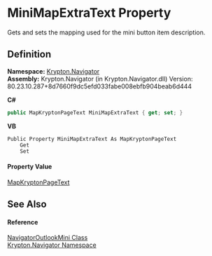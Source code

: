 # MiniMapExtraText Property


Gets and sets the mapping used for the mini button item description.



## Definition
**Namespace:** <a href="a21ac074-d119-3dc6-bd1c-d3a12c0128bc.md">Krypton.Navigator</a>  
**Assembly:** Krypton.Navigator (in Krypton.Navigator.dll) Version: 80.23.10.287+8d7660f9dc5efd033fabe008ebfb904beab6d444

**C#**
``` C#
public MapKryptonPageText MiniMapExtraText { get; set; }
```
**VB**
``` VB
Public Property MiniMapExtraText As MapKryptonPageText
	Get
	Set
```



#### Property Value
<a href="34450203-091a-815b-cefa-f5c3403e4d68.md">MapKryptonPageText</a>

## See Also


#### Reference
<a href="740390a8-02ee-df25-3cac-517ccf6ebae8.md">NavigatorOutlookMini Class</a>  
<a href="a21ac074-d119-3dc6-bd1c-d3a12c0128bc.md">Krypton.Navigator Namespace</a>  
